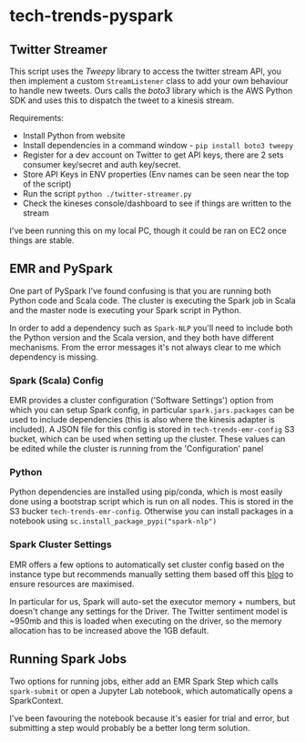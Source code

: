 # tech-trends-pyspark

## Twitter Streamer

This script uses the *Tweepy* library to access the twitter stream API, you then implement a custom `StreamListener` class to add your own behaviour to handle new tweets. Ours calls the *boto3* library which is the AWS Python SDK and uses this to dispatch the tweet to a kinesis stream.   

Requirements:
- Install Python from website
- Install dependencies in a command window - `pip install boto3 tweepy`
- Register for a dev account on Twitter to get API keys, there are 2 sets consumer key/secret and auth key/secret.
- Store API Keys in ENV properties (Env names can be seen near the top of the script)
- Run the script `python ./twitter-streamer.py`
- Check the kineses console/dashboard to see if things are written to the stream

I've been running this on my local PC, though it could be ran on EC2 once things are stable.

## EMR and PySpark

One part of PySpark I've found confusing is that you are running both Python code and Scala code. The cluster is executing the Spark job in Scala and the master node is executing your Spark script in Python.

In order to add a dependency such as `Spark-NLP` you'll need to include both the Python version and the Scala version, and they both have different mechanisms. From the error messages it's not always clear to me which dependency is missing.

### Spark (Scala) Config

EMR provides a cluster configuration ('Software Settings') option from which you can setup Spark config, in particular `spark.jars.packages` can be used to include dependencies (this is also where the kinesis adapter is included). A JSON file for this config is stored in `tech-trends-emr-config` S3 bucket, which can be used when setting up the cluster. These values can be edited while the cluster is running from the 'Configuration' panel

### Python

Python dependencies are installed using pip/conda, which is most easily done using a bootstrap script which is run on all nodes. This is stored in the S3 bucker `tech-trends-emr-config`. Otherwise you can install packages in a notebook using `sc.install_package_pypi("spark-nlp")`

### Spark Cluster Settings

EMR offers a few options to automatically set cluster config based on the instance type but recommends manually setting them based off this [blog](https://aws.amazon.com/blogs/big-data/best-practices-for-successfully-managing-memory-for-apache-spark-applications-on-amazon-emr/) to ensure resources are maximised. 

In particular for us, Spark will auto-set the executor memory + numbers, but doesn't change any settings for the Driver. The Twitter sentiment model is ~950mb and this is loaded when executing on the driver, so the memory allocation has to be increased above the 1GB default.

## Running Spark Jobs
Two options for running jobs, either add an EMR Spark Step which calls `spark-submit` or open a Jupyter Lab notebook, which automatically opens a SparkContext.

I've been favouring the notebook because it's easier for trial and error, but submitting a step would probably be a better long term solution.

